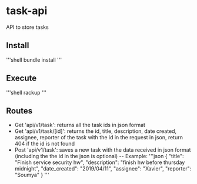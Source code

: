 # task-api

API to store tasks 

## Install

'''shell
bundle install
'''

## Execute

'''shell
rackup
'''

## Routes

- Get 'api/v1/task': returns all the task ids in json format
- Get 'api/v1/task/[id]': returns the id, title, description, date created, assignee, reporter of the task with the id in the request in json, return 404 if the id is not found
- Post 'api/v1/task': saves a new task with the data received in json format (including the the id in the json is optional)
-- Example:
'''json
{
    "title": "Finish service security hw",
    "description": "finish hw before thursday midnight",
    "date_created": "2019/04/11",
    "assignee": "Xavier",
    "reporter": "Soumya"
}
'''
